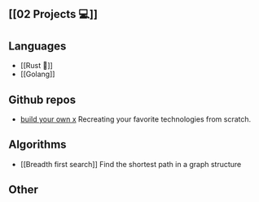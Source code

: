 ## [[02 Projects 💻]]
## Languages
- [[Rust 🦀]]
- [[Golang]]
## Github repos
- [build your own x](https://github.com/codecrafters-io/build-your-own-x) Recreating your favorite technologies from scratch.

## Algorithms
- [[Breadth first search]] Find the shortest path in a graph structure 
## Other


